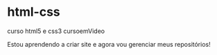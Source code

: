 # html-css
curso html5 e css3 cursoemVideo

Estou aprendendo a criar site e agora vou gerenciar meus repositórios!